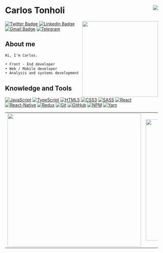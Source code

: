 # Carlos Tonholi <img align='right' src="https://komarev.com/ghpvc/?username=CarlosETB&color=green&style=flat"> 

<img align='right' width="250px" src="https://geradorqr.com/gerar/qrcodes/dfc2651d7e3077881cad550fd15a5cae.png?t=1599052733450">  

[![Twitter Badge](https://img.shields.io/badge/-Twitter-1DA1F2?style=flat-square&logo=twitter&logoColor=white&link=https://twitter.com/carlos_tonholi)](https://twitter.com/carlos_tonholi) 
[![Linkedin Badge](https://img.shields.io/badge/-LinkedIn-0077B5?style=flat-square&logo=Linkedin&logoColor=white&link=https://www.linkedin.com/in/carlostonholi/)](https://www.linkedin.com/in/carlostonholi/)
[![Gmail Badge](https://img.shields.io/badge/-Gmail-D14836?style=flat-square&logo=Gmail&logoColor=white&link=mailto:carloseduardotonholi@gmail.com)](mailto:carloseduardotonholi@gmail.com) 
[![Telegram](https://img.shields.io/badge/-Telegram-26A5E4?style=flat-square&logo=Telegram&logoColor=white&link=https://t.me/carlostonholi/)](https://t.me/carlostonholi/)

## About me
```diff
Hi, I'm Carlos.

• Front - End developer
• Web / Mobile developer 
• Analysis and systems development Student
```

## Knowledge and Tools

[![JavaScript](https://img.shields.io/badge/-JavaScript-F7DF1E?style=flat-square&logo=javascript&logoColor=white&link=https://github.com/CarlosETB/)](https://github.com/CarlosETB?tab=repositories&q=&type=&language=javascript)
[![TypeScript](https://img.shields.io/badge/-TypeScript-3178C6?style=flat-square&logo=typescript&logoColor=white&link=https://github.com/CarlosETB/)](https://github.com/CarlosETB?tab=repositories&q=&type=&language=typescript)
[![HTML5](https://img.shields.io/badge/-HTML5-E34F26?style=flat-square&logo=html5&logoColor=white&link=https://github.com/CarlosETB/)](https://github.com/CarlosETB?tab=repositories&q=&type=&language=html)
[![CSS3](https://img.shields.io/badge/-CSS3-1572B6?style=flat-square&logo=css3&link=https://github.com/CarlosETB/)](https://github.com/CarlosETB?tab=repositories&q=&type=&language=css)
[![SASS](https://img.shields.io/badge/-SASS-CC6699?style=flat-square&logo=sass&logoColor=white&link=https://github.com/CarlosETB/)](https://github.com/CarlosETB?tab=repositories&q=&type=&language=css)
[![React](https://img.shields.io/badge/-React-61DAFB?style=flat-square&logo=react&logoColor=white&color=white&link=https://github.com/CarlosETB/)](https://github.com/CarlosETB?tab=repositories&q=&type=&language=)
[![React-Native](https://img.shields.io/badge/-React_Native-05a5d1?style=flat-square&logo=react&logoColor=white&link=https://github.com/CarlosETB/)](https://github.com/CarlosETB?tab=repositories&q=&type=&language=)
[![Redux](https://img.shields.io/badge/-Redux-764ABC?style=flat-square&logo=redux&link=https://github.com/CarlosETB/)](https://github.com/CarlosETB?tab=repositories&q=&type=&language=)
[![Git](https://img.shields.io/badge/-Git-F05032?style=flat-square&logo=git&logoColor=white&link=https://github.com/CarlosETB/)](https://github.com/CarlosETB?tab=repositories&q=&type=&language=)
[![GitHub](https://img.shields.io/badge/-GitHub-181717?style=flat-square&logo=github&link=https://github.com/CarlosETB/)](https://github.com/CarlosETB?tab=repositories&q=&type=&language=)
[![NPM](https://img.shields.io/badge/-NPM-CB3837?style=flat-square&logo=NPM&link=https://github.com/CarlosETB/)](https://github.com/CarlosETB?tab=repositories&q=&type=&language=)
[![Yarn](https://img.shields.io/badge/-Yarn-2C8EBB?style=flat-square&logo=Yarn&logoColor=white&link=https://github.com/CarlosETB/)](https://github.com/CarlosETB?tab=repositories&q=&type=&language=)

<!---
[![NextJS](https://img.shields.io/badge/-NextJS-000000?style=flat-square&logo=Next.js&link=https://github.com/CarlosETB/)](https://github.com/CarlosETB?tab=repositories&q=&type=&language=)
[![Jest](https://img.shields.io/badge/-Jest-C21325?style=flat-square&logo=jest&link=https://github.com/CarlosETB/)](https://github.com/CarlosETB?tab=repositories&q=&type=&language=)
-->

<center>
    <table align="center">
      <tr>
          <td>
              <img width="440px" align="center" src="https://github-readme-stats.vercel.app/api?username=CarlosETB&count_private=true&hide_border=true&theme=dracula" />
          </td>
          <td>
              <img width="400px" align="center" src="https://github-readme-stats.vercel.app/api/top-langs/?username=CarlosETB&hide=html&layout=compact&count_private=true&hide_border=true&theme=dracula" />               </td>
      </tr>  
    </table>
</center>

